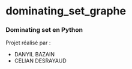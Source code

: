 # dominating_set_graphe

### Dominating set en Python

Projet réalisé par :
- DANYIL BAZAIN
- CELIAN DESRAYAUD


